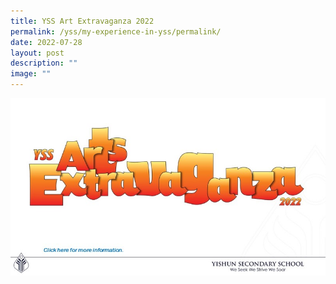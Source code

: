 ```yaml
---
title: YSS Art Extravaganza 2022
permalink: /yss/my-experience-in-yss/permalink/
date: 2022-07-28
layout: post
description: ""
image: ""
---
```

![](/images/YSS%20Exp/YSSArtsExtravaganza2022.jpg)